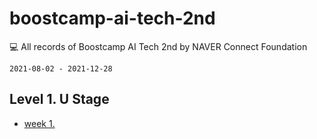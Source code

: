 # boostcamp-ai-tech-2nd

💻 All records of Boostcamp AI Tech 2nd by NAVER Connect Foundation

`2021-08-02 - 2021-12-28`

## Level 1. U Stage

- [week 1.](https://github.com/jinhan814/boostcamp-ai-tech-2nd/blob/main/level-1-u-stage/week1.md) 

